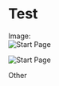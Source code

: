 # Test

Image:  
<img align="center" src="https://github.com/ysunlab/PipelineDog/blob/master/img.d/startPage.jpg?raw=true" alt="Start Page" style = "width: inherent">  


![Start Page](https://github.com/ysunlab/PipelineDog/blob/master/img.d/startPage.jpg?raw=true)

Other
